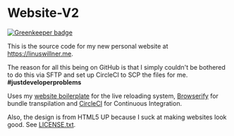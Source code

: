 # Website-V2

[![Greenkeeper badge](https://badges.greenkeeper.io/LWTechGaming/Website-V2.svg)](https://greenkeeper.io/)

This is the source code for my new personal website at https://linuswillner.me.

The reason for all this being on GitHub is that I simply couldn't be bothered to do this via SFTP and set up CircleCI to SCP the files for me. **#justdeveloperproblems**

Uses my [website boilerplate](https://github.com/LWTechGaming/website-boilerplate) for the live reloading system, [Browserify](http://browserify.org) for bundle transpilation and [CircleCI](https://circleci.com) for Continuous Integration.

Also, the design is from HTML5 UP because I suck at making websites look good. See [LICENSE.txt](public/dev/LICENSE.txt).
